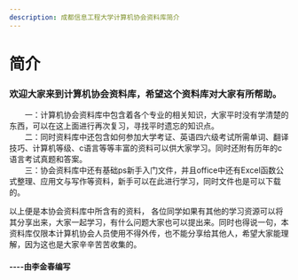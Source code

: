 ```yaml
---
description: 成都信息工程大学计算机协会资料库简介
---
```


# 简介

### 欢迎大家来到计算机协会资料库，希望这个资料库对大家有所帮助。

  一：计算机协会资料库中包含着各个专业的相关知识，大家平时没有学清楚的东西，可以在这上面进行再次复习，寻找平时遗忘的知识点。   
   二：同时资料库中还包含如何参加大学考证、英语四六级考试所需单词、翻译技巧、计算机等级、c语言等等丰富的资料可以供大家学习。同时还附有历年的c语言考试真题和答案。   
   三：协会资料库中还有基础ps新手入门文件，并且office中还有Excel函数公式整理、应用文与写作等资料，新手可以在此进行学习，同时文件也是可以下载的。   


以上便是本协会资料库中所含有的资料， 各位同学如果有其他的学习资源可以将其分享出来，大家一起学习，有什么问题大家也可以提出来。同时也得说一句，本资料库仅限本计算机协会人员使用不得外传，也不能分享给其他人，希望大家能理解，因为这也是大家辛辛苦苦收集的。

#### ----由李金春编写
